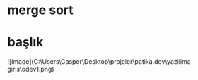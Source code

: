 # merge sort

# başlık
![image](C:\Users\Casper\Desktop\projeler\patika.dev\yazilima giris\odev1.png)
